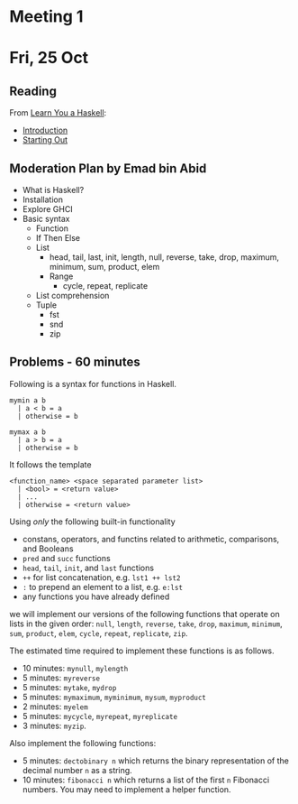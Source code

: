 # Meeting 1
# Fri, 25 Oct

## Reading
From [Learn You a Haskell](http://learnyouahaskell.com):

- [Introduction](http://learnyouahaskell.com/introduction)
- [Starting Out](http://learnyouahaskell.com/starting-out)

## Moderation Plan by Emad bin Abid

- What is Haskell?
- Installation
- Explore GHCI
- Basic syntax
    - Function
    - If Then Else
    - List
        - head, tail, last, init, length, null, reverse, take, drop, maximum, minimum, sum, product, elem
        - Range
            - cycle, repeat, replicate
    - List comprehension
    - Tuple
        - fst
        - snd
        - zip

## Problems - 60 minutes

Following is a syntax for functions in Haskell.
```
mymin a b
  | a < b = a
  | otherwise = b
  
mymax a b
  | a > b = a
  | otherwise = b
```

It follows the template
```
<function_name> <space separated parameter list>
  | <bool> = <return value>
  | ...
  | otherwise = <return value>
```

Using _only_ the following built-in functionality

- constans, operators, and functins related to arithmetic, comparisons, and Booleans
- `pred` and `succ` functions
- `head`, `tail`, `init`, and `last` functions
- `++` for list concatenation, e.g. `lst1 ++ lst2`
- `:` to prepend an element to a list, e.g. `e:lst`
- any functions you have already defined

we will implement our versions of the following functions that operate on lists in the given order: `null`, `length`, `reverse`, `take`, `drop`, `maximum`, `minimum`, `sum`, `product`, `elem`, `cycle`, `repeat`, `replicate`, `zip`.

The estimated time required to implement these functions is as follows.

- 10 minutes: `mynull`, `mylength`
- 5 minutes: `myreverse`
- 5 minutes: `mytake`, `mydrop`
- 5 minutes: `mymaximum`, `myminimum`, `mysum`, `myproduct`
- 2 minutes: `myelem`
- 5 minutes: `mycycle`, `myrepeat`, `myreplicate`
- 3 minutes: `myzip`.

Also implement the following functions:

- 5 minutes: `dectobinary n` which returns the binary representation of the decimal number `n` as a string.
- 10 minutes: `fibonacci n` which returns a list of the first `n` Fibonacci numbers. You may need to implement a helper function.
